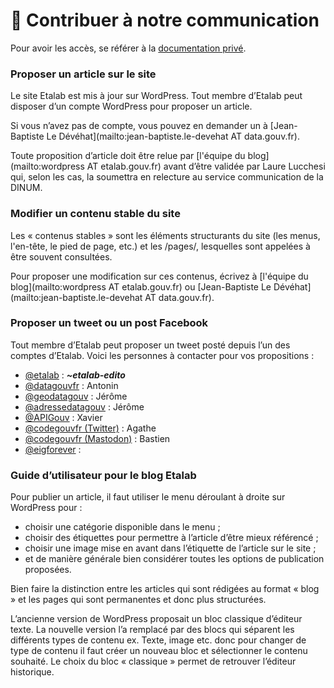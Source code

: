 # 💬 Contribuer à notre communication

Pour avoir les accès, se référer à la [documentation privé](http://127.0.0.1:5000/s/c3N3DD6hY1nzzkLmWW5L/acces-communications).

### Proposer un article sur le site

Le site Etalab est mis à jour sur WordPress. Tout membre d’Etalab peut disposer d’un compte WordPress pour proposer un article.

Si vous n’avez pas de compte, vous pouvez en demander un à \[Jean-Baptiste Le Dévéhat]\(mailto:jean-baptiste.le-devehat AT data.gouv.fr).

Toute proposition d’article doit être relue par \[l'équipe du blog]\(mailto:wordpress AT etalab.gouv.fr) avant d’être validée par Laure Lucchesi qui, selon les cas, la soumettra en relecture au service communication de la DINUM.

### Modifier un contenu stable du site

Les « contenus stables » sont les éléments structurants du site (les menus, l'en-tête, le pied de page, etc.) et les /pages/, lesquelles sont appelées à être souvent consultées.

Pour proposer une modification sur ces contenus, écrivez à \[l'équipe du blog]\(mailto:wordpress AT etalab.gouv.fr) ou \[Jean-Baptiste Le Dévéhat]\(mailto:jean-baptiste.le-devehat AT data.gouv.fr).

### Proposer un tweet ou un post Facebook

Tout membre d’Etalab peut proposer un tweet posté depuis l’un des comptes d’Etalab. Voici les personnes à contacter pour vos propositions :

* [@etalab](https://twitter.com/etalab) : _**\~etalab-edito**_
* [@datagouvfr](https://twitter.com/datagouvfr) : Antonin
* [@geodatagouv](https://twitter.com/geodatagouv) : Jérôme
* [@adressedatagouv](https://twitter.com/adressedatagouv) : Jérôme
* [@APIGouv](https://twitter.com/APIGouv) : Xavier
* [@codegouvfr (Twitter)](https://twitter.com/codegouvfr) : Agathe
* [@codegouvfr (Mastodon)](https://mastodon.social/@CodeGouvFr) : Bastien
* [@eigforever](https://twitter.com/eigforever) :

### Guide d’utilisateur pour le blog Etalab

Pour publier un article, il faut utiliser le menu déroulant à droite sur WordPress pour :

* choisir une catégorie disponible dans le menu ;
* choisir des étiquettes pour permettre à l’article d’être mieux référencé ;
* choisir une image mise en avant dans l’étiquette de l’article sur le site ;
* et de manière générale bien considérer toutes les options de publication proposées.

Bien faire la distinction entre les articles qui sont rédigées au format « blog » et les pages qui sont permanentes et donc plus structurées.

L’ancienne version de WordPress proposait un bloc classique d’éditeur texte. La nouvelle version l’a remplacé par des blocs qui séparent les différents types de contenu ex. Texte, image etc. donc pour changer de type de contenu il faut créer un nouveau bloc et sélectionner le contenu souhaité. Le choix du bloc « classique » permet de retrouver l’éditeur historique.
